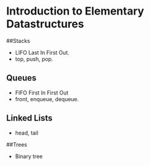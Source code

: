 # Introduction to Elementary Datastructures

##Stacks
* LIFO Last In First Out.
* top, push, pop.

## Queues
* FIFO First In First Out
* front, enqueue, dequeue.

## Linked Lists
* head, tail

##Trees
* Binary tree